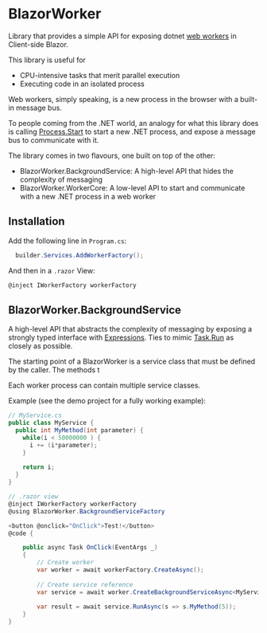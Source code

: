 # BlazorWorker
Library that provides a simple API for exposing dotnet [web workers](https://developer.mozilla.org/en-US/docs/Web/API/Web_Workers_API/Using_web_workers) in Client-side Blazor.

This library is useful for
- CPU-intensive tasks that merit parallel execution
- Executing code in an isolated process

Web workers, simply speaking, is a new process in the browser with a built-in message bus. 

To people coming from the .NET world, an analogy for what this library does is calling [Process.Start](https://docs.microsoft.com/en-us/dotnet/api/system.diagnostics.process.start) to start a new .NET process, and expose a message bus to communicate with it.

The library comes in two flavours, one built on top of the other:
- BlazorWorker.BackgroundService: A high-level API that hides the complexity of messaging
- BlazorWorker.WorkerCore: A low-level API to start and communicate with a new .NET process in a web worker

## Installation
Add the following line in `Program.cs`:

```cs
  builder.Services.AddWorkerFactory();
```

And then in a `.razor` View:
```cs
@inject IWorkerFactory workerFactory
```

## BlazorWorker.BackgroundService
A high-level API that abstracts the complexity of messaging by exposing a strongly typed interface with [Expressions](https://docs.microsoft.com/en-us/dotnet/api/system.linq.expressions.expression). Ties to mimic [Task.Run](https://docs.microsoft.com/en-us/dotnet/api/system.threading.tasks.task.run) as closely as possible.

The starting point of a BlazorWorker is a service class that must be defined by the caller. The methods t

Each worker process can contain multiple service classes. 

Example (see the demo project for a fully working example):
```cs
// MyService.cs
public class MyService {
  public int MyMethod(int parameter) {
    while(i < 50000000 ) {
      i += (i*parameter);
    }
    
    return i;
  }
}
```

```cs
// .razor view
@inject IWorkerFactory workerFactory
@using BlazorWorker.BackgroundServiceFactory

<button @onclick="OnClick">Test!</button>
@code {

    public async Task OnClick(EventArgs _)
    {
        // Create worker
        var worker = await workerFactory.CreateAsync();
        
        // Create service reference
        var service = await worker.CreateBackgroundServiceAsync<MyService>();
        
        var result = await service.RunAsync(s => s.MyMethod(5));
    }
}

```
